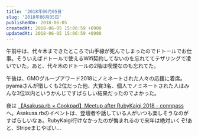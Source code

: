 ```yaml
---
title: '2018年06月05日'
slug: '2018年06月05日'
publishedOn: 2018-06-05
createdAt: 2018-06-05 15:06:59 +0900
updatedAt: 2018-06-05 15:06:59 +0900
---
```

午前中は、代々木まできたところで山手線が死んでしまったのでドトールでお仕事。そういえばドトールで使えるWifi契約してないのを忘れててテザリングで凌いでいた。あと、代々木のドトールの2階は喫煙なのも忘れてた。

午後は、GMOグループアワード2018にノミネートされた人々の応援に着席。pyamaさんが惜しくも2位だった他、大賞3名、個人でノミネートされた人はみんな3位以内というかんじですばらしい結果だったのでよかった。

夜は [【Asakusa.rb × Cookpad】Meetup after RubyKaigi 2018 - connpass](https://cookpad.connpass.com/event/87734/) へ。Asakusa.rbのイベントは、登壇者や話している人がいつも楽しそうなのがすばらしいなぁ。RubyKaigi行けなかったのが悔まれるので来年は絶対いくぞ!あと、Stripeまじやばい…
